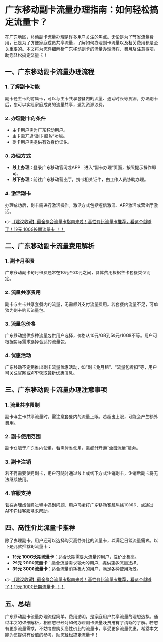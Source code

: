 # 广东移动副卡流量办理指南：如何轻松搞定流量卡？

在广东地区，移动副卡流量办理是许多用户关注的焦点。无论是为了节省流量费用，还是为了方便家庭成员共享流量，了解如何办理副卡流量以及相关费用都是至关重要的。本文将为您详细解析广东移动副卡的流量办理流程、费用及注意事项，助您轻松搞定流量卡！

## 一、广东移动副卡流量办理流程

### 1. 了解副卡功能
副卡是主卡的附属卡，可以与主卡共享套餐内的流量、通话时长等资源。办理副卡后，您可以实现家庭成员的流量共享，避免资源浪费。

### 2. 办理副卡的条件
- 主卡用户需为广东移动用户。
- 主卡需开通“副卡服务”功能。
- 副卡用户需提供有效身份证件。

### 3. 办理方式
- **线上办理**：登录广东移动官网或APP，进入“副卡办理”页面，按照提示操作即可。
- **线下办理**：前往广东移动营业厅，携带相关证件，由工作人员协助办理。

### 4. 激活副卡
办理成功后，副卡需进行激活操作。激活方式包括短信激活、APP激活或营业厅激活。

👉 [【建议收藏】最全聚合流量卡指南来啦！高性价比流量卡推荐，看这个就够了！19元 100G长期流量卡 ！！](https://bit.ly/Liuliangka)

## 二、广东移动副卡流量费用解析

### 1. 副卡月租费
广东移动副卡的月租费通常在10元至20元之间，具体费用根据主卡套餐类型而定。

### 2. 流量共享费用
副卡与主卡共享套餐内的流量，无需额外支付流量费用。若套餐内流量不足，可单独为副卡购买流量包。

### 3. 流量包价格
广东移动提供多种流量包供用户选择，价格从10元/GB到50元/10GB不等。用户可根据实际需求选择合适的流量包。

### 4. 优惠活动
广东移动不定期推出副卡流量优惠活动，如“副卡免月租”、“流量包折扣”等，用户可关注官网或APP获取最新优惠信息。

## 三、广东移动副卡流量办理注意事项

### 1. 流量共享限制
副卡与主卡共享流量时，需注意套餐内的流量上限。若超出上限，可能会产生额外费用。

### 2. 副卡使用范围
副卡仅限于广东省内使用，若需跨省使用，需额外开通“全国流量”服务。

### 3. 副卡注销
若不再需要使用副卡，用户可随时通过线上或线下方式注销副卡，注销后副卡将无法继续使用。

### 4. 客服支持
若在办理或使用过程中遇到问题，用户可拨打广东移动客服热线10086，或通过APP在线客服寻求帮助。

## 四、高性价比流量卡推荐

除了办理副卡，用户还可以选择购买高性价比的流量卡，以满足日常流量需求。以下是几款推荐的流量卡：

- **19元 100G长期流量卡**：适合长期需要大流量的用户，性价比极高。
- **29元 200G流量卡**：适合流量需求较大的用户，提供更多流量选择。
- **39元 300G流量卡**：适合流量消耗极大的用户，满足各种使用场景。

👉 [【建议收藏】最全聚合流量卡指南来啦！高性价比流量卡推荐，看这个就够了！19元 100G长期流量卡 ！！](https://bit.ly/Liuliangka)

## 五、总结

广东移动副卡流量办理流程简单，费用透明，是家庭用户共享流量的理想选择。通过本文的详细解析，相信您已经对如何办理副卡流量及费用有了清晰的了解。若您有更多流量需求，不妨考虑购买高性价比的流量卡，享受更多流量优惠。希望本文能为您提供有价值的参考，助您轻松搞定流量卡！